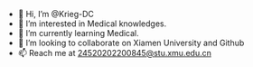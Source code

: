 - 👋 Hi, I’m @Krieg-DC
- 👀 I’m interested in Medical knowledges.
- 🌱 I’m currently learning Medical.
- 💞️ I’m looking to collaborate on Xiamen University and Github
- 📫 Reach me at 24520202200845@stu.xmu.edu.cn

<!---
Krieg-DC/Krieg-DC is a ✨ special ✨ repository because its `README.md` (this file) appears on your GitHub profile.
You can click the Preview link to take a look at your changes.
--->
